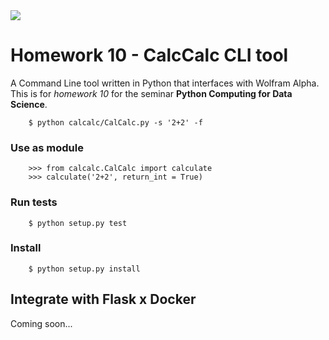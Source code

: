 <img src="https://travis-ci.org/Thru-Echoes/hw10_calcCalc.svg?branch=master" data-pin-nopin="true">

# Homework 10 - CalcCalc CLI tool

A Command Line tool written in Python that interfaces with Wolfram Alpha. This is for *homework 10* for the seminar **Python Computing for Data Science**.

```
    $ python calcalc/CalCalc.py -s '2+2' -f
```

### Use as module

```
    >>> from calcalc.CalCalc import calculate
    >>> calculate('2+2', return_int = True)
```

### Run tests

```
    $ python setup.py test
```

### Install

```
    $ python setup.py install
```

## Integrate with Flask x Docker

Coming soon...
